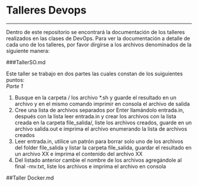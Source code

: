 # Talleres Devops
---

Dentro de este repositorio se encontrará la documentación de los talleres realizados en las clases de DevOps. Para ver la documentación a detalle de cada uno de los talleres, por favor dirgirse a los archivos denominados de la siguiente manera:  
 
###TallerSO.md

   Este taller se trabajo en dos partes las cuales constan de los suiguientes puntos:  
    *Parte 1* 
  1. Busque en la carpeta / los archivo *.sh y guarde el resultado en un archivo y en el mismo comando imprimir en consola el archivo de salida
  2. Cree una lista de archivos separados por Enter llamándolo entrada.in, después con la lista leer entrada.in y crear los archivos con la lista creada en la                 carpeta file_salida/, liste los archivos creados, guarde en un archivo salida.out e imprima el archivo  enumerando la lista de archivos creados
  3. Leer entrada.in, utilice un patrón para borrar solo uno de los archivos del folder file_salida y listar la carpeta file_salida, guardar el resultado en un                archivo XX  e imprima el contenido del archivo XX
  4. Del listado anterior cambie el nombre de los archivos agregándole al final -mv.txt, liste los archivos e imprima el archivo en consola
 
##Taller Docker.md



